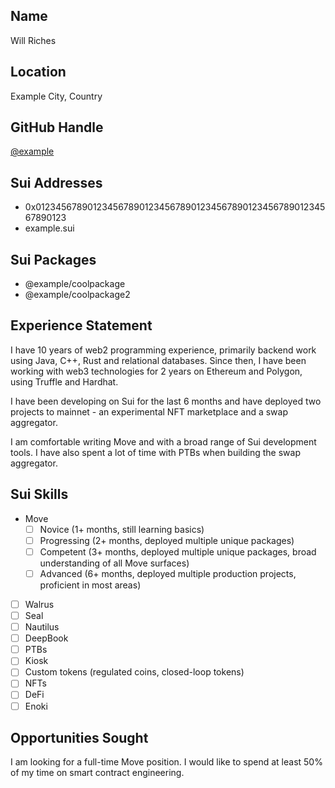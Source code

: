 ## Name

Will Riches

## Location

Example City, Country

## GitHub Handle

[@example](https://github.com/example)

## Sui Addresses
<!-- Include any addresses used for development or production -->
<!-- Hex or SuiNS format -->

- 0x0123456789012345678901234567890123456789012345678901234567890123
- example.sui

## Sui Packages
<!-- Include any mainnet packages that you want to showcase -->
<!-- MVR format only -->

- @example/coolpackage
- @example/coolpackage2

## Experience Statement
<!-- Add a short statement that gives an overview of your relevant experience -->

I have 10 years of web2 programming experience, primarily backend work using Java, C++, Rust and relational databases. Since then, I have been working with web3 technologies for 2 years on Ethereum and Polygon, using Truffle and Hardhat.

I have been developing on Sui for the last 6 months and have deployed two projects to mainnet - an experimental NFT marketplace and a swap aggregator.

I am comfortable writing Move and with a broad range of Sui development tools. I have also spent a lot of time with PTBs when building the swap aggregator.

## Sui Skills
<!-- Add an "x" to any checkboxes as appropriate -->
<!-- Feel free to add additional checkboxes for other skills -->

- Move
  - [ ] Novice (1+ months, still learning basics)
  - [ ] Progressing (2+ months, deployed multiple unique packages)
  - [ ] Competent (3+ months, deployed multiple unique packages, broad understanding of all Move surfaces)
  - [ ] Advanced (6+ months, deployed multiple production projects, proficient in most areas)
- [ ] Walrus
- [ ] Seal
- [ ] Nautilus
- [ ] DeepBook
- [ ] PTBs
- [ ] Kiosk
- [ ] Custom tokens (regulated coins, closed-loop tokens)
- [ ] NFTs
- [ ] DeFi
- [ ] Enoki

## Opportunities Sought
<!-- Add a short description of the types of opportunities you are seeking -->

I am looking for a full-time Move position. I would like to spend at least 50% of my time on smart contract engineering.
